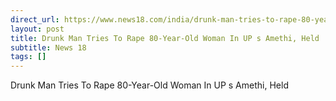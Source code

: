 ```yaml
---
direct_url: https://www.news18.com/india/drunk-man-tries-to-rape-80-year-old-woman-in-ups-amethi-held-9221694.html
layout: post
title: Drunk Man Tries To Rape 80-Year-Old Woman In UP s Amethi, Held
subtitle: News 18
tags: []
---
```


Drunk Man Tries To Rape 80-Year-Old Woman In UP s Amethi, Held
